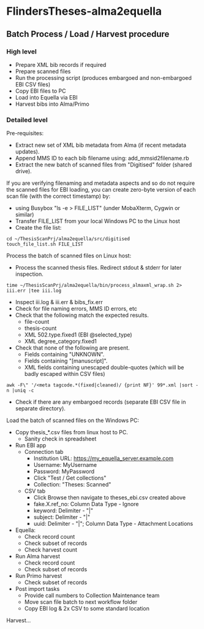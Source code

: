 # FlindersTheses-alma2equella

## Batch Process / Load / Harvest procedure

### High level

- Prepare XML bib records if required
- Prepare scanned files
- Run the processing script (produces embargoed and non-embargoed EBI CSV files)
- Copy EBI files to PC
- Load into Equella via EBI
- Harvest bibs into Alma/Primo

### Detailed level

Pre-requisites:
- Extract new set of XML bib metadata from Alma (if recent metadata updates).
- Append MMS ID to each bib filename using: add_mmsid2filename.rb
- Extract the new batch of scanned files from "Digitised" folder (shared drive).

If you are verifying filenaming and metadata aspects and so do not require
the scanned files for EBI loading, you can create zero-byte version of each
scan file (with the correct timestamp) by:
- using Busybox "ls -e > FILE_LIST" (under MobaXterm, Cygwin or similar)
- Transfer FILE_LIST from your local Windows PC to the Linux host
- Create the file list:
```
cd ~/ThesisScanPrj/alma2equella/src/digitised
touch_file_list.sh FILE_LIST
```

Process the batch of scanned files on Linux host:
* Process the scanned thesis files. Redirect stdout & stderr for later inspection.
```
time ~/ThesisScanPrj/alma2equella/bin/process_almaxml_wrap.sh 2> iii.err |tee iii.log
```
- Inspect iii.log & iii.err & bibs_fix.err
- Check for file naming errors, MMS ID errors, etc
- Check that the following match the expected results.
  * file-count
  * thesis-count
  * XML 502.type.fixed1 (EBI @selected_type)
  * XML degree_category.fixed1
- Check that none of the following are present.
  * Fields containing "UNKNOWN".
  * Fields containing "[manuscript]".
  * XML fields containing unescaped double-quotes (which will be badly
    escaped within CSV files)
```
awk -F\" '/<meta tagcode.*(fixed|cleaned)/ {print NF}' 99*.xml |sort -n |uniq -c
```
- Check if there are any embargoed records (separate EBI CSV file in separate directory).

Load the batch of scanned files on the Windows PC:
- Copy thesis_*.csv files from linux host to PC.
  * Sanity check in spreadsheet
- Run EBI app
  * Connection tab
    + Institution URL: https://my_equella_server.example.com
    + Username: MyUsername
    + Password: MyPassword
    + Click "Test / Get collections"
    + Collection: "Theses: Scanned"
  * CSV tab
    + Click Browse then navigate to theses_ebi.csv created above
    + fake.X.ref_no: Column Data Type - Ignore
    + keyword: Delimiter - "|"
    + subject: Delimiter - "|"
    + uuid: Delimiter - "|"; Column Data Type - Attachment Locations
- Equella:
  * Check record count
  * Check subset of records
  * Check harvest count
- Run Alma harvest
  * Check record count
  * Check subset of records
- Run Primo harvest
  * Check subset of records
- Post import tasks
  * Provide call numbers to Collection Maintenance team
  * Move scan file batch to next workflow folder
  * Copy EBI log & 2x CSV to some standard location

Harvest...

